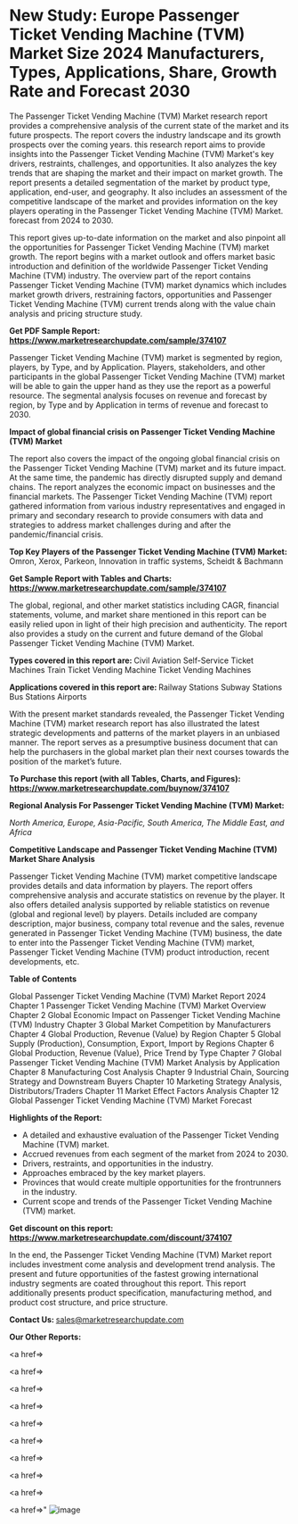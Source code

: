 # New Study: Europe Passenger Ticket Vending Machine (TVM) Market Size 2024 Manufacturers, Types, Applications, Share, Growth Rate and Forecast 2030

The Passenger Ticket Vending Machine (TVM) Market research report provides a comprehensive analysis of the current state of the market and its future prospects. The report covers the industry landscape and its growth prospects over the coming years. this research report aims to provide insights into the Passenger Ticket Vending Machine (TVM) Market's key drivers, restraints, challenges, and opportunities. It also analyzes the key trends that are shaping the market and their impact on market growth. The report presents a detailed segmentation of the market by product type, application, end-user, and geography. It also includes an assessment of the competitive landscape of the market and provides information on the key players operating in the Passenger Ticket Vending Machine (TVM) Market. forecast from 2024 to 2030.

This report gives up-to-date information on the market and also pinpoint all the opportunities for Passenger Ticket Vending Machine (TVM) market growth. The report begins with a market outlook and offers market basic introduction and definition of the worldwide Passenger Ticket Vending Machine (TVM) industry. The overview part of the report contains Passenger Ticket Vending Machine (TVM) market dynamics which includes market growth drivers, restraining factors, opportunities and Passenger Ticket Vending Machine (TVM) current trends along with the value chain analysis and pricing structure study.

<strong><b>Get PDF Sample Report: <a href=https://www.marketresearchupdate.com/sample/374107>https://www.marketresearchupdate.com/sample/374107</a></b></strong>

Passenger Ticket Vending Machine (TVM) market is segmented by region, players, by Type, and by Application. Players, stakeholders, and other participants in the global Passenger Ticket Vending Machine (TVM) market will be able to gain the upper hand as they use the report as a powerful resource. The segmental analysis focuses on revenue and forecast by region, by Type and by Application in terms of revenue and forecast to 2030.

<strong><b>Impact of global financial crisis on Passenger Ticket Vending Machine (TVM) Market</b></strong>

The report also covers the impact of the ongoing global financial crisis on the Passenger Ticket Vending Machine (TVM) market and its future impact. At the same time, the pandemic has directly disrupted supply and demand chains. The report analyzes the economic impact on businesses and the financial markets. The Passenger Ticket Vending Machine (TVM) report gathered information from various industry representatives and engaged in primary and secondary research to provide consumers with data and strategies to address market challenges during and after the pandemic/financial crisis.

<strong><b>Top Key Players of the Passenger Ticket Vending Machine (TVM) Market:
</b></strong>Omron, Xerox, Parkeon, Innovation in traffic systems, Scheidt & Bachmann<strong><b>
</b></strong>

<strong><b>Get Sample Report with Tables and Charts: <a href=https://www.marketresearchupdate.com/sample/374107>https://www.marketresearchupdate.com/sample/374107</a></b></strong>

The global, regional, and other market statistics including CAGR, financial statements, volume, and market share mentioned in this report can be easily relied upon in light of their high precision and authenticity. The report also provides a study on the current and future demand of the Global Passenger Ticket Vending Machine (TVM) Market.

<strong><b>Types covered in this report are:
</b></strong>Civil Aviation Self-Service Ticket Machines
Train Ticket Vending Machine
Ticket Vending Machines<strong><b>
</b></strong>

<strong><b>Applications covered in this report are:
</b></strong>Railway Stations
Subway Stations
Bus Stations
Airports<strong><b>
</b></strong>

With the present market standards revealed, the Passenger Ticket Vending Machine (TVM) market research report has also illustrated the latest strategic developments and patterns of the market players in an unbiased manner. The report serves as a presumptive business document that can help the purchasers in the global market plan their next courses towards the position of the market’s future.

<strong><b>To Purchase this report (with all Tables, Charts, and Figures): <a href=https://www.marketresearchupdate.com/buynow/374107>https://www.marketresearchupdate.com/buynow/374107</a></b></strong>

<strong><b>Regional Analysis For Passenger Ticket Vending Machine (TVM) Market:</b></strong>

<em><i>North America, Europe, Asia-Pacific, South America, The Middle East, and Africa</i></em>

<strong><b>Competitive Landscape and Passenger Ticket Vending Machine (TVM) Market Share Analysis</b></strong>

Passenger Ticket Vending Machine (TVM) market competitive landscape provides details and data information by players. The report offers comprehensive analysis and accurate statistics on revenue by the player. It also offers detailed analysis supported by reliable statistics on revenue (global and regional level) by players. Details included are company description, major business, company total revenue and the sales, revenue generated in Passenger Ticket Vending Machine (TVM) business, the date to enter into the Passenger Ticket Vending Machine (TVM) market, Passenger Ticket Vending Machine (TVM) product introduction, recent developments, etc.

<strong><b>Table of Contents</b></strong>

Global Passenger Ticket Vending Machine (TVM) Market Report 2024
Chapter 1 Passenger Ticket Vending Machine (TVM) Market Overview
Chapter 2 Global Economic Impact on Passenger Ticket Vending Machine (TVM) Industry
Chapter 3 Global Market Competition by Manufacturers
Chapter 4 Global Production, Revenue (Value) by Region
Chapter 5 Global Supply (Production), Consumption, Export, Import by Regions
Chapter 6 Global Production, Revenue (Value), Price Trend by Type
Chapter 7 Global Passenger Ticket Vending Machine (TVM) Market Analysis by Application
Chapter 8 Manufacturing Cost Analysis
Chapter 9 Industrial Chain, Sourcing Strategy and Downstream Buyers
Chapter 10 Marketing Strategy Analysis, Distributors/Traders
Chapter 11 Market Effect Factors Analysis
Chapter 12 Global Passenger Ticket Vending Machine (TVM) Market Forecast

<strong><b>Highlights of the Report:</b></strong>

- A detailed and exhaustive evaluation of the Passenger Ticket Vending Machine (TVM) market.
- Accrued revenues from each segment of the market from 2024 to 2030.
- Drivers, restraints, and opportunities in the industry.
- Approaches embraced by the key market players.
- Provinces that would create multiple opportunities for the frontrunners in the industry.
- Current scope and trends of the Passenger Ticket Vending Machine (TVM) market.

<strong><b>Get discount on this report: <a href=https://www.marketresearchupdate.com/discount/374107>https://www.marketresearchupdate.com/discount/374107</a></b></strong>

In the end, the Passenger Ticket Vending Machine (TVM) Market report includes investment come analysis and development trend analysis. The present and future opportunities of the fastest growing international industry segments are coated throughout this report. This report additionally presents product specification, manufacturing method, and product cost structure, and price structure.

<strong><b>Contact Us:
</b></strong>sales@marketresearchupdate.com

<strong>Our Other Reports:</strong>

<a href=></a>

<a href=></a>

<a href=></a>

<a href=></a>

<a href=></a>

<a href=></a>

<a href=></a>

<a href=></a>

<a href=></a>

<a href=></a>"
![image](https://github.com/Gayatrikarjule/Market-Analysis-360/assets/97346546/4b3baccf-9e3f-4ffb-81ee-939907aee49f)

